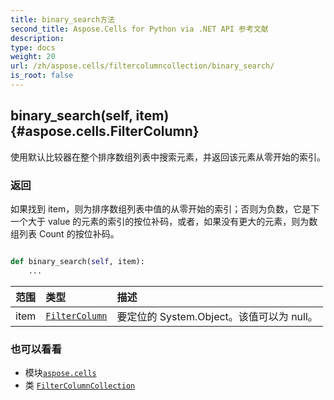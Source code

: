 ```yaml
---
title: binary_search方法
second_title: Aspose.Cells for Python via .NET API 参考文献
description:
type: docs
weight: 20
url: /zh/aspose.cells/filtercolumncollection/binary_search/
is_root: false
---
```

##  binary_search(self, item) {#aspose.cells.FilterColumn}
使用默认比较器在整个排序数组列表中搜索元素，并返回该元素从零开始的索引。


### 返回

如果找到 item，则为排序数组列表中值的从零开始的索引；否则为负数，它是下一个大于 value 的元素的索引的按位补码，或者，如果没有更大的元素，则为数组列表 Count 的按位补码。


```python

def binary_search(self, item):
    ...
```


|范围|类型|描述|
| :- | :- | :- |
| item | [`FilterColumn`](/cells/python-net/zh/aspose.cells/filtercolumn) |要定位的 System.Object。该值可以为 null。|



### 也可以看看
* 模块[`aspose.cells`](../../)
* 类 [`FilterColumnCollection`](/cells/python-net/zh/aspose.cells/filtercolumncollection)
